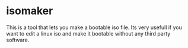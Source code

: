 # isomaker
This is a tool that lets you make a bootable iso file.
Its very usefull if you want to edit a linux iso and make it bootable without any third party software.
